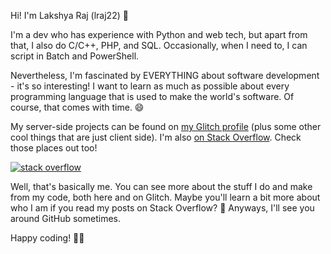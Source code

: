 Hi! I'm Lakshya Raj (lraj22) :wave:

I'm a dev who has experience with Python and web tech, but apart from that, I also do C/C++, PHP, and SQL. Occasionally, when I need to, I can script in Batch and PowerShell.

Nevertheless, I'm fascinated by EVERYTHING about software development - it's so interesting! I want to learn as much as possible about every programming language that is used to make the world's software. Of course, that comes with time. :smile:

My server-side projects can be found on [my Glitch profile][glitch_profile] (plus some other cool things that are just client side). I'm also [on Stack Overflow][stack_profile]. Check those places out too!

[![stack overflow][stack_card]][stack_profile]

Well, that's basically me. You can see more about the stuff I do and make from my code, both here and on Glitch. Maybe you'll learn a bit more about who I am if you read my posts on Stack Overflow? :shrug: Anyways, I'll see you around GitHub sometimes.

Happy coding! 🐱‍💻

  [glitch_profile]: https://glitch.com/@lraj22
  [stack_profile]: https://stackoverflow.com/u/14469685/
  [stack_card]: https://stackoverflow.com/users/flair/14469685.png?theme=dark "Go to Lakshya Raj's Stack Overflow profile"
